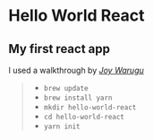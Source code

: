 # Hello World React

## My first react app

I used a walkthrough by [_Joy Warugu_](https://scotch.io/tutorials/setup-a-react-environment-using-webpack-and-babel)

>+ `brew update`
>+ `brew install yarn`
>+ `mkdir hello-world-react`
>+ `cd hello-world-react`
>+ `yarn init`
